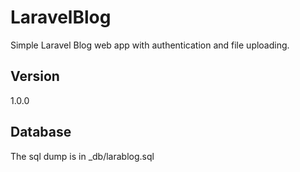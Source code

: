 # LaravelBlog 

Simple Laravel Blog web app with authentication and file uploading.

## Version
1.0.0

## Database
The sql dump is in _db/larablog.sql
